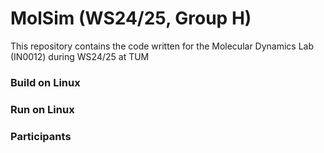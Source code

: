 MolSim (WS24/25, Group H)
===

This repository contains the code written for the Molecular Dynamics Lab (IN0012) during WS24/25 at TUM


### Build on Linux

### Run on Linux

### Participants
